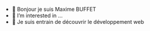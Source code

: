 - 👋 Bonjour je suis Maxime BUFFET
- 👀 I’m interested in ...
- 🌱 Je suis entrain de découvrir le développement web

<!---
MBubulti/MBubulti is a ✨ special ✨ repository because its `README.md` (this file) appears on your GitHub profile.
You can click the Preview link to take a look at your changes.
--->
